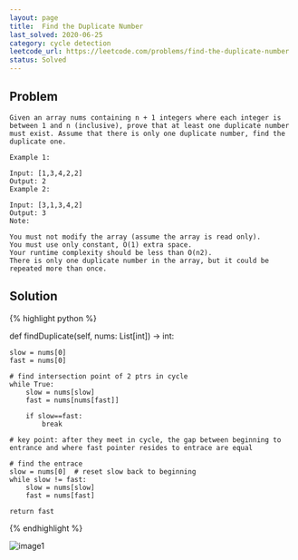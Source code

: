 ```yaml
---
layout: page
title:  Find the Duplicate Number
last_solved: 2020-06-25
category: cycle detection
leetcode_url: https://leetcode.com/problems/find-the-duplicate-number
status: Solved
---
```


Problem
-------

```
Given an array nums containing n + 1 integers where each integer is between 1 and n (inclusive), prove that at least one duplicate number must exist. Assume that there is only one duplicate number, find the duplicate one.

Example 1:

Input: [1,3,4,2,2]
Output: 2
Example 2:

Input: [3,1,3,4,2]
Output: 3
Note:

You must not modify the array (assume the array is read only).
You must use only constant, O(1) extra space.
Your runtime complexity should be less than O(n2).
There is only one duplicate number in the array, but it could be repeated more than once.

```

Solution
----------

{% highlight python %}

def findDuplicate(self, nums: List[int]) -> int:
    
    slow = nums[0]
    fast = nums[0]
    
    # find intersection point of 2 ptrs in cycle
    while True:
        slow = nums[slow]
        fast = nums[nums[fast]]
    
        if slow==fast:
            break
            
    # key point: after they meet in cycle, the gap between beginning to entrance and where fast pointer resides to entrace are equal
    
    # find the entrace
    slow = nums[0]  # reset slow back to beginning
    while slow != fast:
        slow = nums[slow]
        fast = nums[fast]
    
    return fast

{% endhighlight %}


![image1]()